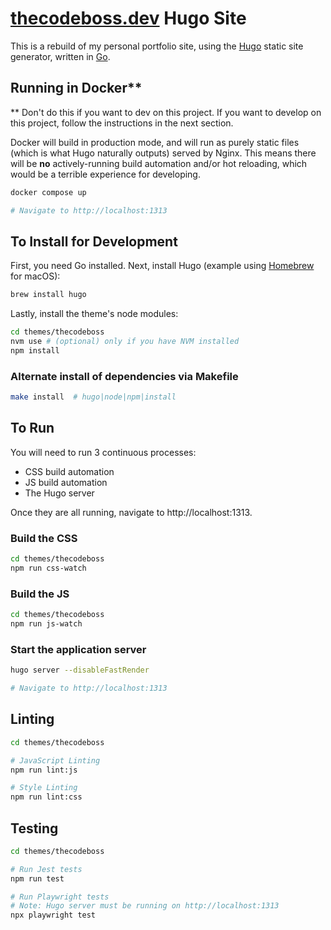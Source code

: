 # [thecodeboss.dev](https://thecodeboss.dev) Hugo Site

This is a rebuild of my personal portfolio site, using the
[Hugo](https://gohugo.io/) static site generator, written in
[Go](https://go.dev/).

## Running in Docker**

** Don't do this if you want to dev on this project. If you want to develop on
this project, follow the instructions in the next section.

Docker will build in production mode, and will run as purely static
files (which is what Hugo naturally outputs) served by Nginx. This means there
will be **no** actively-running build automation and/or hot reloading, which would be
a terrible experience for developing.

```sh
docker compose up

# Navigate to http://localhost:1313
```

## To Install for Development

First, you need Go installed. Next, install Hugo (example using
[Homebrew](https://brew.sh/) for macOS):
```sh
brew install hugo
```

Lastly, install the theme's node modules:
```sh
cd themes/thecodeboss
nvm use # (optional) only if you have NVM installed
npm install
```

### Alternate install of dependencies via Makefile
```bash
make install  # hugo|node|npm|install
```

## To Run

You will need to run 3 continuous processes:

* CSS build automation
* JS build automation
* The Hugo server

Once they are all running, navigate to http://localhost:1313.

### Build the CSS
```sh
cd themes/thecodeboss
npm run css-watch
```

### Build the JS
```sh
cd themes/thecodeboss
npm run js-watch
```

### Start the application server
```sh
hugo server --disableFastRender

# Navigate to http://localhost:1313
```

## Linting
```sh
cd themes/thecodeboss

# JavaScript Linting
npm run lint:js

# Style Linting
npm run lint:css
```

## Testing
```sh
cd themes/thecodeboss

# Run Jest tests
npm run test

# Run Playwright tests
# Note: Hugo server must be running on http://localhost:1313
npx playwright test
```
